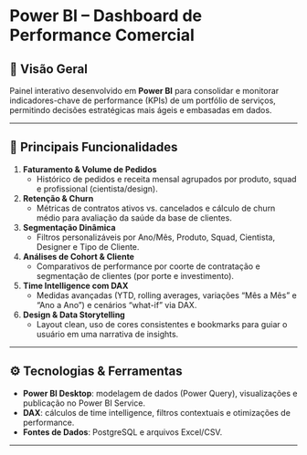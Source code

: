 # Power BI – Dashboard de Performance Comercial

## 🚀 Visão Geral  
Painel interativo desenvolvido em **Power BI** para consolidar e monitorar indicadores-chave de performance (KPIs) de um portfólio de serviços, permitindo decisões estratégicas mais ágeis e embasadas em dados.

---

## 🔑 Principais Funcionalidades  
1. **Faturamento & Volume de Pedidos**  
   - Histórico de pedidos e receita mensal agrupados por produto, squad e profissional (cientista/design).  
2. **Retenção & Churn**  
   - Métricas de contratos ativos vs. cancelados e cálculo de churn médio para avaliação da saúde da base de clientes.  
3. **Segmentação Dinâmica**  
   - Filtros personalizáveis por Ano/Mês, Produto, Squad, Cientista, Designer e Tipo de Cliente.  
4. **Análises de Cohort & Cliente**  
   - Comparativos de performance por coorte de contratação e segmentação de clientes (por porte e investimento).  
5. **Time Intelligence com DAX**  
   - Medidas avançadas (YTD, rolling averages, variações “Mês a Mês” e “Ano a Ano”) e cenários “what-if” via DAX.  
6. **Design & Data Storytelling**  
   - Layout clean, uso de cores consistentes e bookmarks para guiar o usuário em uma narrativa de insights.

---

## ⚙️ Tecnologias & Ferramentas  
- **Power BI Desktop**: modelagem de dados (Power Query), visualizações e publicação no Power BI Service.  
- **DAX**: cálculos de time intelligence, filtros contextuais e otimizações de performance.  
- **Fontes de Dados**: PostgreSQL e arquivos Excel/CSV.  

---
